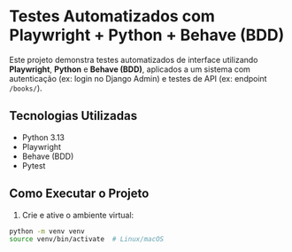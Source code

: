 # Testes Automatizados com Playwright + Python + Behave (BDD)

Este projeto demonstra testes automatizados de interface utilizando **Playwright**, **Python** e **Behave (BDD)**, aplicados a um sistema com autenticação (ex: login no Django Admin) e testes de API (ex: endpoint `/books/`).

## Tecnologias Utilizadas
- Python 3.13
- Playwright
- Behave (BDD)
- Pytest 

## Como Executar o Projeto

1. Crie e ative o ambiente virtual:

```bash
python -m venv venv
source venv/bin/activate  # Linux/macOS
